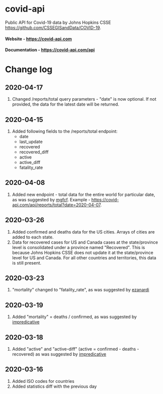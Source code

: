 # covid-api
Public API for Covid-19 data by Johns Hopkins CSSE https://github.com/CSSEGISandData/COVID-19. 

#### Website - https://covid-api.com
#### Documentation - https://covid-api.com/api

# Change log

## 2020-04-17


1. Changed /reports/total query parameters - "date" is now optional. If not provided, the data for the latest date will be returned.

## 2020-04-15

1. Added following fields to the /reports/total endpoint: 
    - date
    - last_update
    - recovered
    - recovered_diff
    - active
    - active_diff
    - fatality_rate 

## 2020-04-08

1. Added new endpoint - total data for the entire world for particular date, as was suggested by [mgfcf](https://github.com/mgfcf). Example - https://covid-api.com/api/reports/total?date=2020-04-07. 


## 2020-03-26

1. Added confirmed and deaths data for the US cities. Arrays of cities are added to each state. 
2. Data for recovered cases for US and Canada cases at the state/province level is consolidated under a province named "Recovered". This is because Johns Hopkins CSSE does not update it at the state/province level for US and Canada. For all other countries and territories, this data is still present.

## 2020-03-23
  
1. "mortality" changed to "fatality_rate", as was suggested by [ezanardi](https://github.com/ezanardi)

## 2020-03-19

1. Added "mortality" = deaths / confirmed, as was suggested by [impredicative](https://github.com/impredicative)

## 2020-03-18

1. Added "active" and "active-diff" (active = confirmed - deaths - recovered) as was suggested by [impredicative](https://github.com/impredicative)

## 2020-03-16

1. Added ISO codes for countries
2. Added statistics diff with the previous day